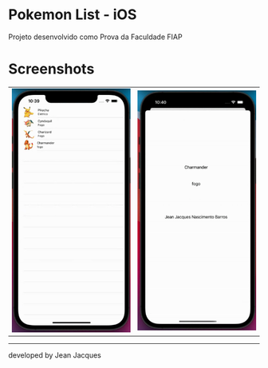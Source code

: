 # Pokemon List - iOS

Projeto desenvolvido como Prova da Faculdade FIAP

# Screenshots

<div style="text-align: center; justify-content: center; align-items: center; ">
    <table border="0" style="text-align: center; justify-content: center; align-items: center; ">
        <tr>
            <td style="text-align: center">
                <img src="/images/img_1.png"
                    width="250" />
                </br>
            </td>
            <td style="text-align: center">
                <img src="/images/img_2.png"
                    width="250" />
                </br>
            </td>
        </tr>
     </table>
</div>

---
developed by Jean Jacques